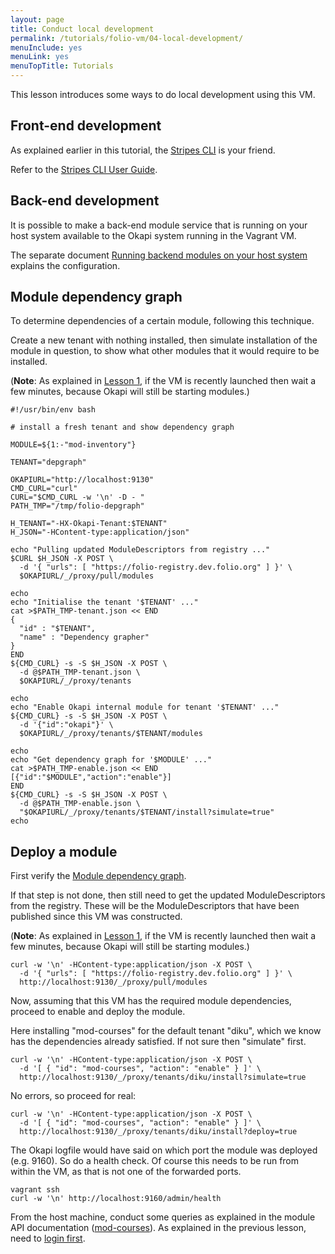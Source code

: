 ```yaml
---
layout: page
title: Conduct local development
permalink: /tutorials/folio-vm/04-local-development/
menuInclude: yes
menuLink: yes
menuTopTitle: Tutorials
---
```


This lesson introduces some ways to do local development using this VM.

## Front-end development

As explained earlier in this tutorial, the [Stripes CLI](../03-interact#interact-via-stripes-cli) is your friend.

Refer to the [Stripes CLI User Guide](https://github.com/folio-org/stripes-cli/blob/master/doc/user-guide.md).

## Back-end development

It is possible to make a back-end module service that is running on your host system available to the Okapi system running in the Vagrant VM.

The separate document [Running backend modules on your host system](https://github.com/folio-org/folio-ansible/blob/master/doc/index.md#running-backend-modules-on-your-host-system) explains the configuration.

## Module dependency graph

To determine dependencies of a certain module, following this technique.

Create a new tenant with nothing installed, then simulate installation of the module in question, to show what other modules that it would require to be installed.

(**Note**: As explained in [Lesson 1](/tutorials/folio-vm/01-create-workspace/), if the VM is recently launched then wait a few minutes, because Okapi will still be starting modules.)

```shell
#!/usr/bin/env bash

# install a fresh tenant and show dependency graph

MODULE=${1:-"mod-inventory"}

TENANT="depgraph"

OKAPIURL="http://localhost:9130"
CMD_CURL="curl"
CURL="$CMD_CURL -w '\n' -D - "
PATH_TMP="/tmp/folio-depgraph"

H_TENANT="-HX-Okapi-Tenant:$TENANT"
H_JSON="-HContent-type:application/json"

echo "Pulling updated ModuleDescriptors from registry ..."
$CURL $H_JSON -X POST \
  -d '{ "urls": [ "https://folio-registry.dev.folio.org" ] }' \
  $OKAPIURL/_/proxy/pull/modules

echo
echo "Initialise the tenant '$TENANT' ..."
cat >$PATH_TMP-tenant.json << END
{
  "id" : "$TENANT",
  "name" : "Dependency grapher"
}
END
${CMD_CURL} -s -S $H_JSON -X POST \
  -d @$PATH_TMP-tenant.json \
  $OKAPIURL/_/proxy/tenants

echo
echo "Enable Okapi internal module for tenant '$TENANT' ..."
${CMD_CURL} -s -S $H_JSON -X POST \
  -d '{"id":"okapi"}' \
  $OKAPIURL/_/proxy/tenants/$TENANT/modules

echo
echo "Get dependency graph for '$MODULE' ..."
cat >$PATH_TMP-enable.json << END
[{"id":"$MODULE","action":"enable"}]
END
${CMD_CURL} -s -S $H_JSON -X POST \
  -d @$PATH_TMP-enable.json \
  "$OKAPIURL/_/proxy/tenants/$TENANT/install?simulate=true"
echo
```

## Deploy a module

First verify the [Module dependency graph](#module-dependency-graph).

If that step is not done, then still need to get the updated ModuleDescriptors from the registry.
These will be the ModuleDescriptors that have been published since this VM was constructed.

(**Note**: As explained in [Lesson 1](/tutorials/folio-vm/01-create-workspace/), if the VM is recently launched then wait a few minutes, because Okapi will still be starting modules.)

```
curl -w '\n' -HContent-type:application/json -X POST \
  -d '{ "urls": [ "https://folio-registry.dev.folio.org" ] }' \
  http://localhost:9130/_/proxy/pull/modules
```

Now, assuming that this VM has the required module dependencies, proceed to enable and deploy the module.

Here installing "mod-courses" for the default tenant "diku", which we know has the dependencies already satisfied.
If not sure then "simulate" first.

```
curl -w '\n' -HContent-type:application/json -X POST \
  -d '[ { "id": "mod-courses", "action": "enable" } ]' \
  http://localhost:9130/_/proxy/tenants/diku/install?simulate=true
```

No errors, so proceed for real:

```
curl -w '\n' -HContent-type:application/json -X POST \
  -d '[ { "id": "mod-courses", "action": "enable" } ]' \
  http://localhost:9130/_/proxy/tenants/diku/install?deploy=true
```

The Okapi logfile would have said on which port the module was deployed (e.g. 9160).
So do a health check.
Of course this needs to be run from within the VM, as that is not one of the forwarded ports.

```
vagrant ssh
curl -w '\n' http://localhost:9160/admin/health
```

From the host machine, conduct some queries as explained in the module API documentation ([mod-courses](https://dev.folio.org/reference/api/#mod-courses)).
As explained in the previous lesson, need to [login first](../03-interact/#interact-via-curl).

